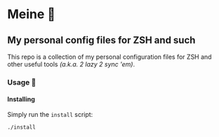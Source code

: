 # Meine :boar:

## My personal config files for ZSH and such

This repo is a collection of my personal configuration files for ZSH and other useful tools _(a.k.a. 2 lazy 2 sync 'em)_.

### Usage :ninja:

#### Installing

Simply run the `install` script:

```bash
./install
```
